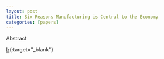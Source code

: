 ```yaml
---
layout: post
title: Six Reasons Manufacturing is Central to the Economy
categories: [papers]
---
```


Abstract

[Ir](https://rooseveltinstitute.org/six-reasons-manufacturing-central-economy/){:target="_blank"}
